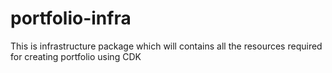 # portfolio-infra
This is infrastructure package which will contains all the resources required for creating portfolio using CDK

